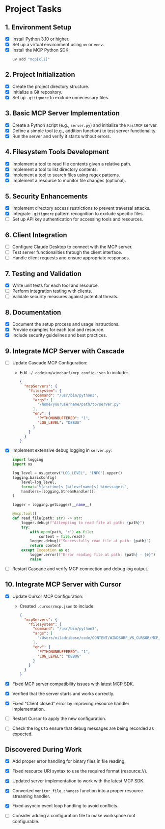 # Project Tasks

## 1. Environment Setup

- [x] Install Python 3.10 or higher.
- [x] Set up a virtual environment using `uv` or `venv`.
- [x] Install the MCP Python SDK:
  ```bash
  uv add "mcp[cli]"
  ```

## 2. Project Initialization

- [x] Create the project directory structure.
- [x] Initialize a Git repository.
- [x] Set up `.gitignore` to exclude unnecessary files.

## 3. Basic MCP Server Implementation

- [x] Create a Python script (e.g., `server.py`) and initialize the `FastMCP` server.
- [x] Define a simple tool (e.g., addition function) to test server functionality.
- [x] Run the server and verify it starts without errors.

## 4. Filesystem Tools Development

- [x] Implement a tool to read file contents given a relative path.
- [x] Implement a tool to list directory contents.
- [x] Implement a tool to search files using regex patterns.
- [x] Implement a resource to monitor file changes (optional).

## 5. Security Enhancements

- [x] Implement directory access restrictions to prevent traversal attacks.
- [x] Integrate `.gitignore` pattern recognition to exclude specific files.
- [ ] Set up API key authentication for accessing tools and resources.

## 6. Client Integration

- [ ] Configure Claude Desktop to connect with the MCP server.
- [ ] Test server functionalities through the client interface.
- [ ] Handle client requests and ensure appropriate responses.

## 7. Testing and Validation

- [x] Write unit tests for each tool and resource.
- [ ] Perform integration testing with clients.
- [ ] Validate security measures against potential threats.

## 8. Documentation

- [x] Document the setup process and usage instructions.
- [x] Provide examples for each tool and resource.
- [x] Include security guidelines and best practices.

## 9. Integrate MCP Server with Cascade

- [ ] Update Cascade MCP Configuration:

  - Edit `~/.codeium/windsurf/mcp_config.json` to include:

    ```json
    {
      "mcpServers": {
        "filesystem": {
          "command": "/usr/bin/python3",
          "args": [
            "/home/yourusername/path/to/server.py"
          ],
          "env": {
            "PYTHONUNBUFFERED": "1",
            "LOG_LEVEL": "DEBUG"
          }
        }
      }
    }
    ```

- [x] Implement extensive debug logging in `server.py`:

  ```python
  import logging
  import os

  log_level = os.getenv("LOG_LEVEL", "INFO").upper()
  logging.basicConfig(
      level=log_level,
      format='%(asctime)s [%(levelname)s] %(message)s',
      handlers=[logging.StreamHandler()]
  )

  logger = logging.getLogger(__name__)

  @mcp.tool()
  def read_file(path: str) -> str:
      logger.debug(f"Attempting to read file at path: {path}")
      try:
          with open(path, 'r') as file:
              content = file.read()
          logger.debug(f"Successfully read file at path: {path}")
          return content
      except Exception as e:
          logger.error(f"Error reading file at path: {path} - {e}")
          raise
  ```

- [ ] Restart Cascade and verify MCP connection and debug log output.

## 10. Integrate MCP Server with Cursor

- [x] Update Cursor MCP Configuration:

  - Created `.cursor/mcp.json` to include:

    ```json
    {
      "mcpServers": {
        "filesystem": {
          "command": "/usr/bin/python3",
          "args": [
            "/Users/niladribose/code/CONTENT/WINDSURF_VS_CURSOR/MCP_SERVER/mcp_cursor/mcp_cursor_fork/src/filesystem_server/server.py"
          ],
          "env": {
            "PYTHONUNBUFFERED": "1",
            "LOG_LEVEL": "DEBUG"
          }
        }
      }
    }
    ```

- [x] Fixed MCP server compatibility issues with latest MCP SDK.

- [x] Verified that the server starts and works correctly.

- [x] Fixed "Client closed" error by improving resource handler implementation.

- [ ] Restart Cursor to apply the new configuration.

- [ ] Check the logs to ensure that debug messages are being recorded as expected.

## Discovered During Work

- [x] Add proper error handling for binary files in file reading.
- [x] Fixed resource URI syntax to use the required format (resource://).
- [x] Updated server implementation to work with the latest MCP SDK.
- [x] Converted `monitor_file_changes` function into a proper resource streaming handler.
- [x] Fixed asyncio event loop handling to avoid conflicts.
- [ ] Consider adding a configuration file to make workspace root configurable.

